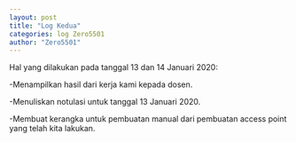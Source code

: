 ```yaml
---
layout: post
title: "Log Kedua"
categories: log Zero5501
author: "Zero5501"
---
```


  Hal yang dilakukan pada tanggal 13 dan 14 Januari 2020:

  -Menampilkan hasil dari kerja kami kepada dosen.

  -Menuliskan notulasi untuk tanggal 13 Januari 2020.

  -Membuat kerangka untuk pembuatan manual dari pembuatan access point yang telah kita lakukan.
